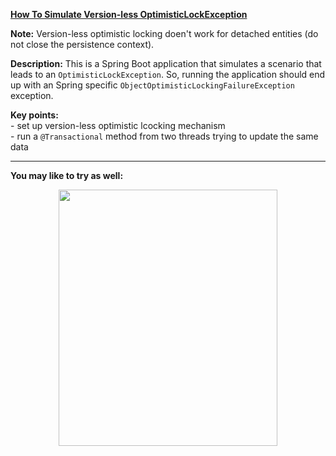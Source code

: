 **[How To Simulate Version-less OptimisticLockException](https://github.com/AnghelLeonard/Hibernate-SpringBoot/tree/master/HibernateSpringBootSimulateVersionlessOptimisticLocking)**

**Note:** Version-less optimistic locking doen't work for detached entities (do not close the persistence context).

**Description:** This is a Spring Boot application that simulates a scenario that leads to an `OptimisticLockException`. So, running the application should end up with an Spring specific `ObjectOptimisticLockingFailureException` exception.

**Key points:**\
     - set up version-less optimistic lcocking mechanism\
     - run a `@Transactional` method from two threads trying to update the same data

-------------------------------

**You may like to try as well:**
<a href="https://leanpub.com/java-persistence-performance-illustrated-guide"><p align="center"><img src="https://github.com/AnghelLeonard/Hibernate-SpringBoot/blob/master/Java%20Persistence%20Performance%20Illustrated%20Guide.jpg" height="410" width="350"/></p></a>
